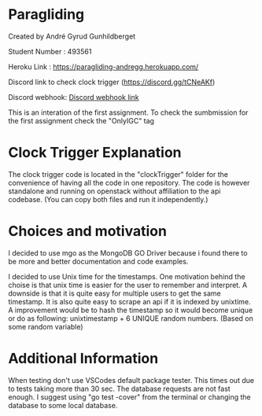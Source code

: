 # Paragliding

Created by André Gyrud Gunhildberget

Student Number : 493561

Heroku Link : https://paragliding-andregg.herokuapp.com/

Discord link to check clock trigger (https://discord.gg/tCNeAKf)

Discord webhook: [Discord webhook link](https://discordapp.com/api/webhooks/506067534336753664/vrUY-fQ6A-dkRiIgR8SxV0-78HsC1ttVa2fQi0iD2ezyLuZo1lHoiD6tSsXa-_U2NpL9)

This is an interation of the first assignment. To check the sumbmission for the first assignment check the "OnlyIGC" tag

# Clock Trigger Explanation
The clock trigger code is located in the "clockTrigger" folder for the convenience of having all the code in one repository. The code is however standalone and running on openstack without affiliation to the api codebase. (You can copy both files and run it independently.)

# Choices and motivation
I decided to use mgo as the MongoDB GO Driver because i found there to be more and better documentation and code examples. 

I decided to use Unix time for the timestamps. One motivation behind the choise is that unix time is easier for the user to remember and interpret. A downside is that it is quite easy for multiple users to get the same timestamp. It is also quite easy to scrape an api if it is indexed by unixtime. A improvement would be to hash the timestamp so it would become unique or do as following: unixtimestamp + 6 UNIQUE random numbers. (Based on some random variable)

# Additional Information
When testing don't use VSCodes default package tester. This times out due to tests taking more than 30 sec. The database requests are not fast enough. I suggest using "go test -cover" from the terminal or changing the database to some local database.
